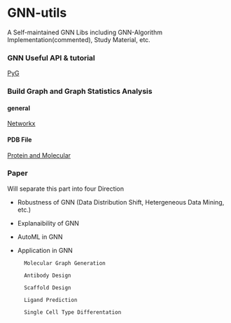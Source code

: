 # GNN-utils
A Self-maintained GNN Libs including GNN-Algorithm Implementation(commented), Study Material, etc.

### GNN Useful API & tutorial
[PyG](https://pytorch-geometric.readthedocs.io/en/latest/get_started/introduction.html)

### Build Graph and Graph Statistics Analysis

#### general
[Networkx](https://networkx.org/)

#### PDB File 
[Protein and Molecular](https://github.com/a-r-j/graphein)

### Paper
Will separate this part into four Direction
  * Robustness of GNN (Data Distribution Shift, Hetergeneous Data Mining, etc.)
      
  * Explanaibility of GNN 
  
  * AutoML in GNN
  
  * Application in GNN
          
          Molecular Graph Generation
        
          Antibody Design

          Scaffold Design

          Ligand Prediction

          Single Cell Type Differentation 
